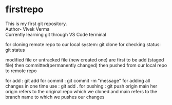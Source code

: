 # firstrepo
This is my first git repository.
<br>
Author- Vivek Verma
<br>
Currently learning git through VS Code terminal

for cloning remote repo to our local system:
        git clone <link>
for checking status:
        git status

modified file or untracked file (new created one) 
are first to be add (staged file) 
then committed(permanently changed)
then pushed from our local repo to remote repo

for add : git add <file name>
for commit : git commit -m "message"
for adding all changes in one time use :
        git add .
for pushing : git push origin main
        her origin refers to the original repo which we cloned
        and main refers to the branch name to which we pushes our changes

